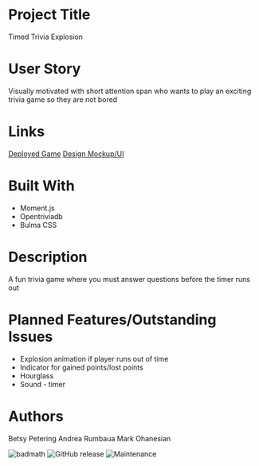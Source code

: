 # Project Title
Timed Trivia Explosion

# User Story
Visually motivated with short attention span who wants to play an exciting trivia game so they are not bored

# Links
[Deployed Game](https://markohanesian.github.io/timedTriviaExplosion/)
[Design Mockup/UI](https://docs.google.com/document/d/13oIfER-q5cY1rucLKM1E6Bkag_NAxnWeJr8pVVmRFHs/edit?usp=sharing)

# Built With
* Moment.js
* Opentriviadb
* Bulma CSS

# Description
A fun trivia game where you must answer questions before the timer runs out 

# Planned Features/Outstanding Issues
* Explosion animation if player runs out of time
* Indicator for gained points/lost points
* Hourglass
* Sound - timer

# Authors
Betsy Petering
Andrea Rumbaua
Mark Ohanesian

![badmath](https://img.shields.io/github/languages/top/nielsenjared/badmath)
![GitHub release](https://img.shields.io/github/v/release/markohanesian/Burger-Logger)
![Maintenance](https://img.shields.io/badge/Maintained%3F-yes-green.svg)
